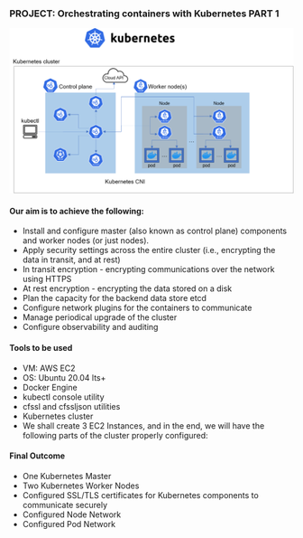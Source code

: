 ### PROJECT: Orchestrating containers with Kubernetes PART 1

![orchestrating-containers with Kubernetes](kubernetes.png)


#### Our aim is to achieve the following:

- Install and configure master (also known as control plane) components and worker nodes (or just nodes).
- Apply security settings across the entire cluster (i.e., encrypting the data in transit, and at rest)
- In transit encryption - encrypting communications over the network using HTTPS
- At rest encryption - encrypting the data stored on a disk
- Plan the capacity for the backend data store etcd
- Configure network plugins for the containers to communicate
- Manage periodical upgrade of the cluster
- Configure observability and auditing

#### Tools to be used 

- VM: AWS EC2
- OS: Ubuntu 20.04 lts+
- Docker Engine
- kubectl console utility
- cfssl and cfssljson utilities
- Kubernetes cluster
- We shall create 3 EC2 Instances, and in the end, we will have the following parts of the cluster properly configured:

#### Final Outcome 
- One Kubernetes Master
- Two Kubernetes Worker Nodes
- Configured SSL/TLS certificates for Kubernetes components to communicate securely
- Configured Node Network
- Configured Pod Network